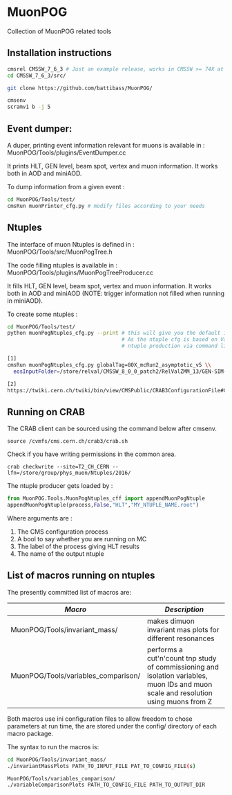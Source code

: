 # MuonPOG
Collection of MuonPOG related tools

## Installation instructions

```bash
cmsrel CMSSW_7_6_3 # Just an example release, works in CMSSW >= 74X at present 
cd CMSSW_7_6_3/src/

git clone https://github.com/battibass/MuonPOG/

cmsenv
scramv1 b -j 5
```

## Event dumper:

A duper, printing event information relevant for muons is available in :  MuonPOG/Tools/plugins/EventDumper.cc

It prints HLT, GEN level, beam spot, vertex and muon information. It works both in AOD and miniAOD.

To dump information from a given event :

```bash
cd MuonPOG/Tools/test/
cmsRun muonPrinter_cfg.py # modify files according to your needs
```

## Ntuples

The interface of muon Ntuples is defined in : MuonPOG/Tools/src/MuonPogTree.h

The code filling ntuples is available in : MuonPOG/Tools/plugins/MuonPogTreeProducer.cc

It fills HLT, GEN level, beam spot, vertex and muon information. It works both in AOD and miniAOD (NOTE: trigger information not filled when running in miniAOD).


To create some ntuples :

```bash
cd MuonPOG/Tools/test/
python muonPogNtuples_cfg.py --print # this will give you the default input parameters of the filler. 
                                     # As the ntuple cfg is based on VarParsing you can customise the
                                     # ntuple production via command line [1] or in a crab cfg [2] 

[1] 
cmsRun muonPogNtuples_cfg.py globalTag=80X_mcRun2_asymptotic_v5 \\
  eosInputFolder=/store/relval/CMSSW_8_0_0_patch2/RelValZMM_13/GEN-SIM-RECO/PU25ns_80X_mcRun2_asymptotic_v5_refGT-v1/10000

[2] 
https://twiki.cern.ch/twiki/bin/view/CMSPublic/CRAB3ConfigurationFile#CRAB_configuration_parameters (find pyCfgParams)
```

## Running on CRAB

The CRAB client can be sourced using the command below after cmsenv.

    source /cvmfs/cms.cern.ch/crab3/crab.sh
  
Check if you have writing permissions in the common area.

    crab checkwrite --site=T2_CH_CERN --lfn=/store/group/phys_muon/Ntuples/2016/
    





The ntuple producer gets loaded by :

```python
from MuonPOG.Tools.MuonPogNtuples_cff import appendMuonPogNtuple
appendMuonPogNtuple(process,False,"HLT","MY_NTUPLE_NAME.root")
```

Where arguments are :

1. The CMS configuration process
2. A bool to say whether you are running on MC
3. The label of the process giving HLT results
4. The name of the output ntuple

## List of macros running on ntuples

The presently committed list of macros are:

| *Macro*        | *Description*  |
| -------------- | -------------- |
| MuonPOG/Tools/invariant_mass/  | makes dimuon invariant mas plots for different resonances  |
| MuonPOG/Tools/variables_comparison/  | performs a cut'n'count tnp study of commissioning and isolation variables, muon IDs and muon scale and resolution using muons from Z  |

Both macros use ini configuration files to allow freedom to chose parameters at run time, the are stored under the config/ directory of each macro package.

The syntax to run the macros is:

```bash
cd MuonPOG/Tools/invariant_mass/
./invariantMassPlots PATH_TO_INPUT_FILE PAT_TO_CONFIG_FILE(s)
```

```bash
MuonPOG/Tools/variables_comparison/
./variableComparisonPlots PATH_TO_CONFIG_FILE PATH_TO_OUTPUT_DIR
```

